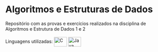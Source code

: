 # Algoritmos e Estruturas de Dados

Repositório com as provas e exercícios realizados na disciplina de Algoritmos e Estrutura de Dados 1 e 2<br />
<br />
Linguagens utilizadas: <img align="center" alt="C" height="30" width="40" src="https://cdn.jsdelivr.net/gh/devicons/devicon/icons/c/c-original.svg"> <img align="center" alt="Java" height="30" width="40" src="https://cdn.jsdelivr.net/gh/devicons/devicon/icons/java/java-original.svg" />

